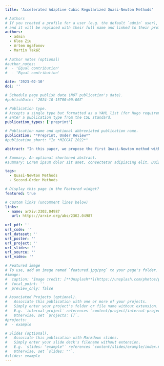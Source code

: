 ```yaml
---
title: 'Accelerated Adaptive Cubic Regularized Quasi-Newton Methods'

# Authors
# If you created a profile for a user (e.g. the default `admin` user), write the username (folder name) here
# and it will be replaced with their full name and linked to their profile.
authors:
  - admin
  - Klea Ziu
  - Artem Agafonov
  - Martin Takáč
  
# Author notes (optional)
#author_notes:
#  - 'Equal contribution'
#  - 'Equal contribution'

date: '2023-02-10'
doi: ''

# Schedule page publish date (NOT publication's date).
#publishDate: '2024-10-15T00:00:00Z'

# Publication type.
# Accepts a single type but formatted as a YAML list (for Hugo requirements).
# Enter a publication type from the CSL standard.
publication_types: ['preprint']

# Publication name and optional abbreviated publication name.
publication: "*Preprint, Under Review*"
#publication_short: "In *MICCAI 2022*"

abstract: "In this paper, we propose the first Quasi-Newton method with a global convergence rate of $O(k^{−1})$ for general convex functions. Quasi-Newton methods, such as BFGS, SR-1, are well-known for their impressive practical performance. However, they may be slower than gradient descent for general convex functions, with the best theoretical rate of $O(k^{−1/3})$. This gap between impressive practical performance and poor theoretical guarantees was an open question for a long period of time. In this paper, we make a significant step to close this gap. We improve upon the existing rate and propose the Cubic Regularized Quasi-Newton Method with a convergence rate of $O(k^{−1})$. The key to achieving this improvement is to use the Cubic Regularized Newton Method over the Damped Newton Method as an outer method, where the Quasi-Newton update is an inexact Hessian approximation. Using this approach, we propose the first Accelerated Quasi-Newton method with a global convergence rate of O(k−2) for general convex functions. In special cases where we can improve the precision of the approximation, we achieve a global convergence rate of $O(k^{−3})$, which is faster than any first-order method. To make these methods practical, we introduce the Adaptive Inexact Cubic Regularized Newton Method and its accelerated version, which provide real-time control of the approximation error. We show that the proposed methods have impressive practical performance and outperform both first and second-order methods."

# Summary. An optional shortened abstract.
#summary: Lorem ipsum dolor sit amet, consectetur adipiscing elit. Duis posuere tellus ac convallis placerat. Proin tincidunt magna sed ex sollicitudin condimentum.

tags:
  - Quasi-Newton Methods
  - Second-Order Methods

# Display this page in the Featured widget?
featured: true

# Custom links (uncomment lines below)
links:
 - name: arXiv:2302.04987
   url: https://arxiv.org/abs/2302.04987
   
url_pdf: ''
url_code: ''
url_dataset: ''
url_poster: ''
url_project: ''
url_slides: ''
url_source: ''
url_video: ''

# Featured image
# To use, add an image named `featured.jpg/png` to your page's folder.
#image:
#  caption: 'Image credit: [**Unsplash**](https://unsplash.com/photos/pLCdAaMFLTE)'
#  focal_point: ''
#  preview_only: false

# Associated Projects (optional).
#   Associate this publication with one or more of your projects.
#   Simply enter your project's folder or file name without extension.
#   E.g. `internal-project` references `content/project/internal-project/index.md`.
#   Otherwise, set `projects: []`.
#projects:
#  - example

# Slides (optional).
#   Associate this publication with Markdown slides.
#   Simply enter your slide deck's filename without extension.
#   E.g. `slides: "example"` references `content/slides/example/index.md`.
#   Otherwise, set `slides: ""`.
#slides: example
---
```

